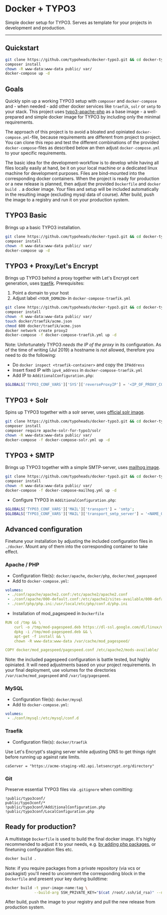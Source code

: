 # Docker + TYPO3

Simple docker setup for TYPO3. Serves as template for your projects in development and production. 

-----


## Quickstart


```bash
git clone https://github.com/typoheads/docker-typo3.git && cd docker-typo3
composer install
chown -R www-data:www-data public/ var/
docker-compose up -d
```


## Goals

Quickly spin up a working TYPO3 setup with `composer` and `docker-compose` and - when needed - add other docker services like `traefik`, `solr` or `smtp` to your stack. This project uses [typo3-apache-php](https://hub.docker.com/r/typoheads/typo3-apache-php) as a base image - a well-prepared and simple docker image for TYPO3 by including only the minimal requirements.

The approach of this project is to avoid a bloated and opiniated `docker-compose.yml`-file, because requirements are different from project to project. You can clone this repo and test the different combinations of the provided `docker-compose`-files as described below an then adjust `docker-compose.yml` to your specific requirements. 

The basic idea for the development-workflow is to develop while having all files locally easily at hand, be it on your local machine or a dedicated linux machine for development purposes. Files are bind-mounted into the corresponding docker containers. When the project is ready for production or a new release is planned, then adjust the provided `Dockerfile` and `docker build .` a docker image. Your files and setup will be included automatically in the resulting image (excluding mysql data of course). After build, push the image to a registry and run it on your production system. 

## TYPO3 Basic

Brings up a basic TYPO3 installation.

```bash
git clone https://github.com/typoheads/docker-typo3.git && cd docker-typo3
composer install
chown -R www-data:www-data public/ var/
docker-compose up -d
```

## TYPO3 + Proxy/Let's Encrypt

Brings up TYPO3 behind a proxy together with Let's Encrypt cert generation, uses [traefik](https://blog.containo.us/back-to-traefik-2-0-2f9aa17be305).
Prerequisites: 

1. Point a domain to your host
2. Adjust label `<YOUR_DOMAIN>` in `docker-compose-traefik.yml`


```bash
git clone https://github.com/typoheads/docker-typo3.git && cd docker-typo3
composer install
chown -R www-data:www-data public/ var/
touch docker/traefik/acme.json
chmod 600 docker/traefik/acme.json
docker network create proxy2
docker-compose -f docker-compose-traefik.yml up -d
```

Note: Unfortunately TYPO3 *needs the IP of the proxy* in its configuration. As of the time of writing (Jul 2019) a hostname is *not* allowed, therefore you need to do the following:

* Do `docker inspect <traefik-container>` and copy the `IPAddress` 
* Insert fixed IP with `ipv4_address` in `docker-compose-traefik.yml`
* Add IP to `AdditionalConfiguration.php`:

```php
$GLOBALS['TYPO3_CONF_VARS']['SYS']['reverseProxyIP'] = '<IP_OF_PROXY_CONTAINER>';
```

## TYPO3 + Solr

Spins up TYPO3 together with a solr server, uses [official solr image](https://hub.docker.com/_/solr/). 

```bash
git clone https://github.com/typoheads/docker-typo3.git && cd docker-typo3
composer install
composer require apache-solr-for-typo3/solr
chown -R www-data:www-data public/ var/
docker-compose -f docker-compose-solr.yml up -d
```


## TYPO3 + SMTP

Brings up TYPO3 together with a simple SMTP-server, uses [mailhog image](https://hub.docker.com/r/mailhog/mailhog).


```bash
git clone https://github.com/typoheads/docker-typo3.git && cd docker-typo3
composer install
chown -R www-data:www-data public/ var/
docker-compose -f docker-compose-mailhog.yml up -d
```


* Configure TYPO3 in `AdditionalConfiguration.php`: 

```php
$GLOBALS['TYPO3_CONF_VARS']['MAIL']['transport'] = 'smtp';
$GLOBALS['TYPO3_CONF_VARS']['MAIL']['transport_smtp_server'] = '<NAME_OF_SMTP_CONTAINER>';
```


## Advanced configuration

Finetune your installation by adjusting the included configuration files in `./docker`. Mount any of them into the corresponding container to take effect. 

### Apache / PHP

* Configuration file(s): `docker/apache`, `docker/php`, `docker/mod_pagespeed`
* Add to `docker-compose.yml`:

```yaml
volumes:
 - ./conf/apache/apache2.conf:/etc/apache2/apache2.conf
 - ./conf/apache/000-default.conf:/etc/apache2/sites-available/000-default.conf
 - ./conf/php/php.ini:/usr/local/etc/php/conf.d/php.ini
```

* Installation of mod_pagespeed in `Dockerfile`

```yaml
RUN cd /tmp && \
    curl -o /tmp/mod-pagespeed.deb https://dl-ssl.google.com/dl/linux/direct/mod-pagespeed-stable_current_amd64.deb && \
    dpkg -i /tmp/mod-pagespeed.deb && \
    apt-get -f install && \
    chown -R www-data:www-data /var/cache/mod_pagespeed/

COPY docker/mod_pagespeed/pagespeed.conf /etc/apache2/mods-available/
```

Note: the included pagespeed configuration is battle tested, but highly opiniated. It will need adjustments based on your project requirements. In your final deployment, use volumes for the directories `/var/cache/mod_pagespeed` and `/var/log/pagespeed`. 


### MySQL

* Configuration file(s): `docker/mysql`
* Add to `docker-compose.yml`:

```yaml
volumes:
 - ./conf/mysql:/etc/mysql/conf.d
```

### Traefik

* Configuration file(s): `docker/traefik`

Use Let's Encrypt's staging server while adjusting DNS to get things right before running up against rate limits.

```
caServer = "https://acme-staging-v02.api.letsencrypt.org/directory"
```

### Git

Preserve essential TYPO3 files via `.gitignore` when comitting:

```
!public/typo3conf/
public/typo3conf/*
!public/typo3conf/AdditionalConfiguration.php
!public/typo3conf/LocalConfiguration.php
```

## Ready for production?

A multistage `Dockerfile` is used to build the final docker image. It's highly recommended to adjust it to your needs, e.g. [by adding php packages](https://github.com/typoheads/typo3-apache-php), or finetuning configuration files etc. 

```bash
docker build .
```

Note: if you require packages from a private repository (via vcs or packagist) you'll need to uncomment the corresponding block in the `Dockerfile` and present your key during buildtime:

```bash
docker build -t your-image-name:tag \
             --build-arg SSH_PRIVATE_KEY="$(cat /root/.ssh/id_rsa)" --no-cache .
```

After build, push the image to your registry and pull the new release from production system.

